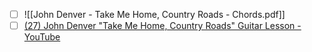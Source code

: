 - [ ] ![[John Denver - Take Me Home, Country Roads - Chords.pdf]]
- [ ] [(27) John Denver "Take Me Home, Country Roads" Guitar Lesson - YouTube](https://www.youtube.com/watch?v=7RnjrWQ4D4M&t=266s)